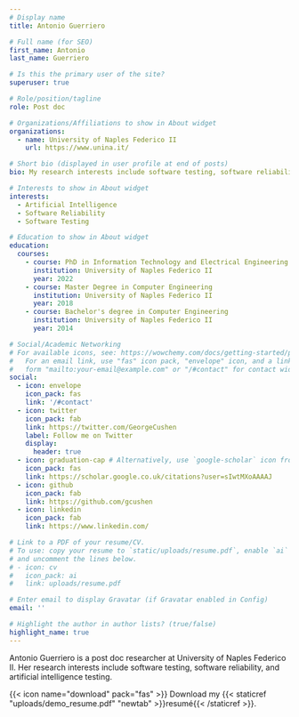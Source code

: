 ```yaml
---
# Display name
title: Antonio Guerriero  

# Full name (for SEO)
first_name: Antonio
last_name: Guerriero

# Is this the primary user of the site?
superuser: true

# Role/position/tagline
role: Post doc

# Organizations/Affiliations to show in About widget
organizations:
  - name: University of Naples Federico II
    url: https://www.unina.it/

# Short bio (displayed in user profile at end of posts)
bio: My research interests include software testing, software reliability, and Artificial Intelligence.

# Interests to show in About widget
interests:
  - Artificial Intelligence
  - Software Reliability
  - Software Testing

# Education to show in About widget
education:
  courses:
    - course: PhD in Information Technology and Electrical Engineering
      institution: University of Naples Federico II
      year: 2022
    - course: Master Degree in Computer Engineering
      institution: University of Naples Federico II
      year: 2018
    - course: Bachelor's degree in Computer Engineering 
      institution: University of Naples Federico II
      year: 2014

# Social/Academic Networking
# For available icons, see: https://wowchemy.com/docs/getting-started/page-builder/#icons
#   For an email link, use "fas" icon pack, "envelope" icon, and a link in the
#   form "mailto:your-email@example.com" or "/#contact" for contact widget.
social:
  - icon: envelope
    icon_pack: fas
    link: '/#contact'
  - icon: twitter
    icon_pack: fab
    link: https://twitter.com/GeorgeCushen
    label: Follow me on Twitter
    display:
      header: true
  - icon: graduation-cap # Alternatively, use `google-scholar` icon from `ai` icon pack
    icon_pack: fas
    link: https://scholar.google.co.uk/citations?user=sIwtMXoAAAAJ
  - icon: github
    icon_pack: fab
    link: https://github.com/gcushen
  - icon: linkedin
    icon_pack: fab
    link: https://www.linkedin.com/

# Link to a PDF of your resume/CV.
# To use: copy your resume to `static/uploads/resume.pdf`, enable `ai` icons in `params.yaml`,
# and uncomment the lines below.
# - icon: cv
#   icon_pack: ai
#   link: uploads/resume.pdf

# Enter email to display Gravatar (if Gravatar enabled in Config)
email: ''

# Highlight the author in author lists? (true/false)
highlight_name: true
---
```


Antonio Guerriero is a post doc researcher at University of Naples Federico II. Her research interests include software testing, software reliability, and artificial intelligence testing.

{{< icon name="download" pack="fas" >}} Download my {{< staticref "uploads/demo_resume.pdf" "newtab" >}}resumé{{< /staticref >}}.
